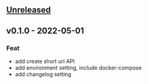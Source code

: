 <a name="unreleased"></a>
## [Unreleased]


<a name="v0.1.0"></a>
## v0.1.0 - 2022-05-01
### Feat
- add create short url API
- add environment setting, include docker-compose
- add changelog setting


[Unreleased]: https://github.com/ZhuoYIZIA/golang-url-shortener/compare/v0.1.0...HEAD
